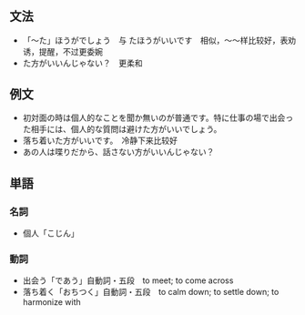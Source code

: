 #

## 文法

- 「〜た」ほうがでしょう　与 たほうがいいです　相似，～～样比较好，表劝诱，提醒，不过更委婉
- た方がいいんじゃない？　更柔和

## 例文

- 初対面の時は個人的なことを聞か無いのが普通です。特に仕事の場で出会った相手には、個人的な質問は避けた方がいいでしょう。
- 落ち着いた方がいいです。　冷静下来比较好
- あの人は喋りだから、話さない方がいいんじゃない？

## 単語

### 名詞

- 個人「こじん」

### 動詞

- 出会う「であう」自動詞・五段　to meet; to come across
- 落ち着く「おちつく」自動詞・五段　to calm down; to settle down; to harmonize with